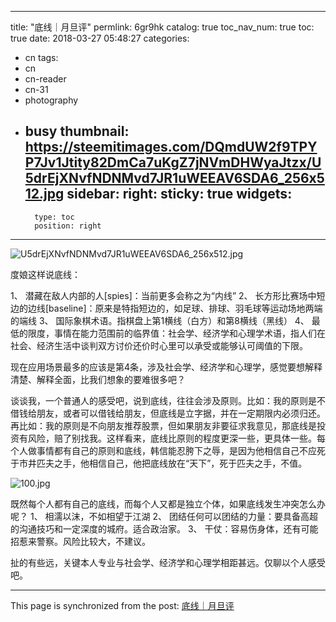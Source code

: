 
---
title: "底线｜月旦评"
permlink: 6gr9hk
catalog: true
toc_nav_num: true
toc: true
date: 2018-03-27 05:48:27
categories:
- cn
tags:
- cn
- cn-reader
- cn-31
- photography
- busy
thumbnail: https://steemitimages.com/DQmdUW2f9TPYP7Jv1Jtity82DmCa7uKgZ7jNVmDHWyaJtzx/U5drEjXNvfNDNMvd7JR1uWEEAV6SDA6_256x512.jpg
sidebar:
    right:
        sticky: true
widgets:
    -
        type: toc
        position: right
---


![U5drEjXNvfNDNMvd7JR1uWEEAV6SDA6_256x512.jpg](https://steemitimages.com/DQmdUW2f9TPYP7Jv1Jtity82DmCa7uKgZ7jNVmDHWyaJtzx/U5drEjXNvfNDNMvd7JR1uWEEAV6SDA6_256x512.jpg)

度娘这样说底线：

1、	潜藏在敌人内部的人[spies]：当前更多会称之为“内线”
2、	长方形比赛场中短边的边线[baseline]：原来是特指短边的，如足球、排球、羽毛球等运动场地两端的端线
3、	国际象棋术语。指棋盘上第1横线（白方）和第8横线（黑线）
4、	最低的限度，事情在能力范围前的临界值：社会学、经济学和心理学术语，指人们在社会、经济生活中谈判双方讨价还价时心里可以承受或能够认可阈值的下限。

现在应用场景最多的应该是第4条，涉及社会学、经济学和心理学，感觉要想解释清楚、解释全面，比我们想象的要难很多吧？

谈谈我，一个普通人的感受吧，说到底线，往往会涉及原则。比如：我的原则是不借钱给朋友，或者可以借钱给朋友，但底线是立字据，并在一定期限内必须归还。再比如：我的原则是不向朋友推荐股票，但如果朋友非要征求我意见，那底线是投资有风险，赔了别找我。这样看来，底线比原则的程度更深一些，更具体一些。每个人做事情都有自己的原则和底线，韩信能忍胯下之辱，是因为他相信自己不应死于市井匹夫之手，他相信自己，他把底线放在“天下”，死于匹夫之手，不值。

![100.jpg](https://steemitimages.com/DQmQ2kQT6aoqNFhAbf73HqPwFHSTGX9S9Art5MNskB82MCe/100.jpg)

既然每个人都有自己的底线，而每个人又都是独立个体，如果底线发生冲突怎么办呢？
1、	相濡以沫，不如相望于江湖
2、	团结任何可以团结的力量：要具备高超的沟通技巧和一定深度的城府。适合政治家。
3、	干仗：容易伤身体，还有可能招惹来警察。风险比较大，不建议。

扯的有些远，关键本人专业与社会学、经济学和心理学相距甚远。仅聊以个人感受吧。

- - -

This page is synchronized from the post: [底线｜月旦评](https://steemit.com/@andrewma/6gr9hk)
